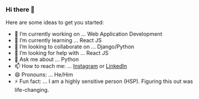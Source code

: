 ### Hi there 👋


Here are some ideas to get you started:

- 🔭 I’m currently working on ... Web Application Development
- 🌱 I’m currently learning ... React JS
- 👯 I’m looking to collaborate on ... Django/Python
- 🤔 I’m looking for help with ... React JS
- 💬 Ask me about ... Python
- 📫 How to reach me: ... [Instagram](https://www.instagram.com/shivang_medhekar/) or [LinkedIn](https://www.linkedin.com/in/shivang-m-5a234bb3/)
- 😄 Pronouns: ... He/Him
- ⚡ Fun fact: ... I am a highly sensitive person (HSP). Figuring this out was life-changing.
